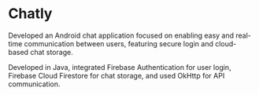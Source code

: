 # Chatly

Developed an Android chat application focused on enabling easy and real-time communication between users, featuring secure login and cloud-based chat storage.

Developed in Java, integrated Firebase Authentication for user login, Firebase Cloud Firestore for chat storage, and used OkHttp for API communication.

